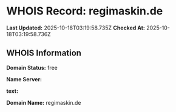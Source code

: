 # WHOIS Record: regimaskin.de

**Last Updated:** 2025-10-18T03:19:58.735Z
**Checked At:** 2025-10-18T03:19:58.736Z

## WHOIS Information

**Domain Status:** free

**Name Server:** 

**text:** 

**Domain Name:** regimaskin.de

